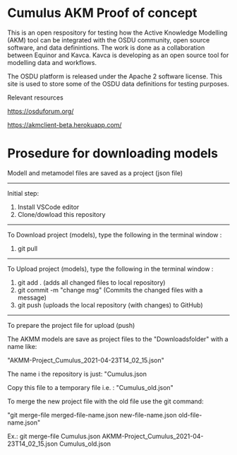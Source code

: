 # Cumulus AKM Proof of concept


This is an open respository for testing how the Active Knowledge Modelling (AKM) tool can be integrated with the OSDU community, open source software, and data definintions. The work is done as a collaboration between Equinor and Kavca. Kavca is developing as an open source tool for modelling data and workflows.

The OSDU platform is released under the Apache 2 software license. This site is used to store some of the OSDU data definitions for testing purposes. 

Relevant resources

https://osduforum.org/

https://akmclient-beta.herokuapp.com/


# Prosedure for downloading models
Modell and metamodel files are saved as a project (json file) 

---
Initial step: 
1. Install VSCode editor
2. Clone/dowload this repository
---
To Download project (models), type the following in the terminal window :

1.  git pull

---

To Upload project (models), type the following in the terminal window  :
1. git add .  (adds all changed files to local repository)
2. git commit -m "change msg" (Commits the changed files with a message)
3. git push (uploads the local repository (with changes) to GitHub)

---

To prepare the project file for upload (push)

The AKMM models are save as project files to the "Downloadsfolder" with a name like:

"AKMM-Project_Cumulus_2021-04-23T14_02_15.json"



The name i the repository is just: "Cumulus.json

Copy this file to a temporary file i.e. : "Cumulus_old.json"


To merge the new project file with the old file use the git command:

"git merge-file merged-file-name.json new-file-name.json old-file-name.json"



Ex.:
git    merge-file Cumulus.json      AKMM-Project_Cumulus_2021-04-23T14_02_15.json     Cumulus_old.json